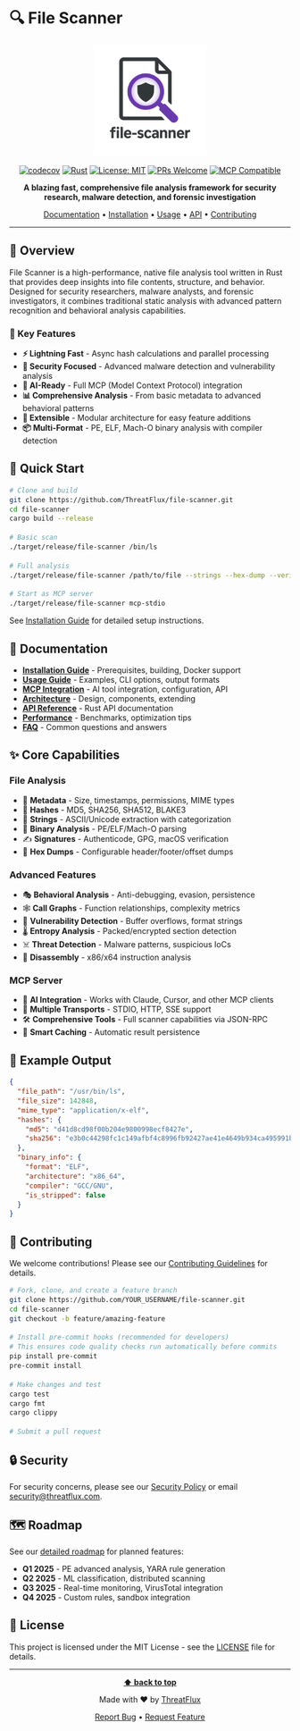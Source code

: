 # 🔍 File Scanner

<div align="center">

<img src="data/file-scanner.png" alt="File Scanner Logo" width="200">

[![codecov](https://codecov.io/github/ThreatFlux/file-scanner/graph/badge.svg?token=rcBpaFdgV3)](https://codecov.io/github/ThreatFlux/file-scanner)
[![Rust](https://img.shields.io/badge/rust-1.87.0%2B-orange.svg)](https://www.rust-lang.org)
[![License: MIT](https://img.shields.io/badge/License-MIT-yellow.svg)](https://opensource.org/licenses/MIT)
[![PRs Welcome](https://img.shields.io/badge/PRs-welcome-brightgreen.svg)](CONTRIBUTING.md)
[![MCP Compatible](https://img.shields.io/badge/MCP-Compatible-blue.svg)](https://modelcontextprotocol.io)

**A blazing fast, comprehensive file analysis framework for security research, malware detection, and forensic investigation**

[Documentation](docs/) • [Installation](docs/INSTALLATION.md) • [Usage](docs/USAGE.md) • [API](docs/API.md) • [Contributing](CONTRIBUTING.md)

</div>

---

## 🎯 Overview

File Scanner is a high-performance, native file analysis tool written in Rust that provides deep insights into file contents, structure, and behavior. Designed for security researchers, malware analysts, and forensic investigators, it combines traditional static analysis with advanced pattern recognition and behavioral analysis capabilities.

### 🚀 Key Features

- **⚡ Lightning Fast** - Async hash calculations and parallel processing
- **🔐 Security Focused** - Advanced malware detection and vulnerability analysis
- **🤖 AI-Ready** - Full MCP (Model Context Protocol) integration
- **📊 Comprehensive Analysis** - From basic metadata to advanced behavioral patterns
- **🔧 Extensible** - Modular architecture for easy feature additions
- **📦 Multi-Format** - PE, ELF, Mach-O binary analysis with compiler detection

## 🚀 Quick Start

```bash
# Clone and build
git clone https://github.com/ThreatFlux/file-scanner.git
cd file-scanner
cargo build --release

# Basic scan
./target/release/file-scanner /bin/ls

# Full analysis
./target/release/file-scanner /path/to/file --strings --hex-dump --verify-signatures

# Start as MCP server
./target/release/file-scanner mcp-stdio
```

See [Installation Guide](docs/INSTALLATION.md) for detailed setup instructions.

## 📖 Documentation

- **[Installation Guide](docs/INSTALLATION.md)** - Prerequisites, building, Docker support
- **[Usage Guide](docs/USAGE.md)** - Examples, CLI options, output formats
- **[MCP Integration](docs/MCP.md)** - AI tool integration, configuration, API
- **[Architecture](docs/ARCHITECTURE.md)** - Design, components, extending
- **[API Reference](docs/API.md)** - Rust API documentation
- **[Performance](docs/PERFORMANCE.md)** - Benchmarks, optimization tips
- **[FAQ](docs/FAQ.md)** - Common questions and answers

## ✨ Core Capabilities

### File Analysis

- 📁 **Metadata** - Size, timestamps, permissions, MIME types
- 🔏 **Hashes** - MD5, SHA256, SHA512, BLAKE3
- 📝 **Strings** - ASCII/Unicode extraction with categorization
- 🔬 **Binary Analysis** - PE/ELF/Mach-O parsing
- ✍️ **Signatures** - Authenticode, GPG, macOS verification
- 🔢 **Hex Dumps** - Configurable header/footer/offset dumps

### Advanced Features

- 🎭 **Behavioral Analysis** - Anti-debugging, evasion, persistence
- 🕸️ **Call Graphs** - Function relationships, complexity metrics
- 🚨 **Vulnerability Detection** - Buffer overflows, format strings
- 🌡️ **Entropy Analysis** - Packed/encrypted section detection
- ☠️ **Threat Detection** - Malware patterns, suspicious IoCs
- 🔧 **Disassembly** - x86/x64 instruction analysis

### MCP Server

- 🤖 **AI Integration** - Works with Claude, Cursor, and other MCP clients
- 🚄 **Multiple Transports** - STDIO, HTTP, SSE support
- 🛠️ **Comprehensive Tools** - Full scanner capabilities via JSON-RPC
- 💾 **Smart Caching** - Automatic result persistence

## 🧪 Example Output

```json
{
  "file_path": "/usr/bin/ls",
  "file_size": 142848,
  "mime_type": "application/x-elf",
  "hashes": {
    "md5": "d41d8cd98f00b204e9800998ecf8427e",
    "sha256": "e3b0c44298fc1c149afbf4c8996fb92427ae41e4649b934ca495991b7852b855"
  },
  "binary_info": {
    "format": "ELF",
    "architecture": "x86_64",
    "compiler": "GCC/GNU",
    "is_stripped": false
  }
}
```

## 🤝 Contributing

We welcome contributions! Please see our [Contributing Guidelines](CONTRIBUTING.md) for details.

```bash
# Fork, clone, and create a feature branch
git clone https://github.com/YOUR_USERNAME/file-scanner.git
cd file-scanner
git checkout -b feature/amazing-feature

# Install pre-commit hooks (recommended for developers)
# This ensures code quality checks run automatically before commits
pip install pre-commit
pre-commit install

# Make changes and test
cargo test
cargo fmt
cargo clippy

# Submit a pull request
```

## 🔒 Security

For security concerns, please see our [Security Policy](SECURITY.md) or email <security@threatflux.com>.

## 🗺️ Roadmap

See our [detailed roadmap](docs/ROADMAP.md) for planned features:

- **Q1 2025** - PE advanced analysis, YARA rule generation
- **Q2 2025** - ML classification, distributed scanning
- **Q3 2025** - Real-time monitoring, VirusTotal integration
- **Q4 2025** - Custom rules, sandbox integration

## 📄 License

This project is licensed under the MIT License - see the [LICENSE](LICENSE) file for details.

---

<div align="center">

**[⬆ back to top](#-file-scanner)**

Made with ❤️ by [ThreatFlux](https://github.com/ThreatFlux)

[Report Bug](https://github.com/ThreatFlux/file-scanner/issues) • [Request Feature](https://github.com/ThreatFlux/file-scanner/issues)

</div>
